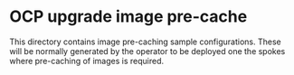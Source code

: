 # OCP upgrade image pre-cache #
This directory contains image pre-caching sample configurations.
These will be normally generated by the operator to be deployed one the spokes where pre-caching of images is required.

